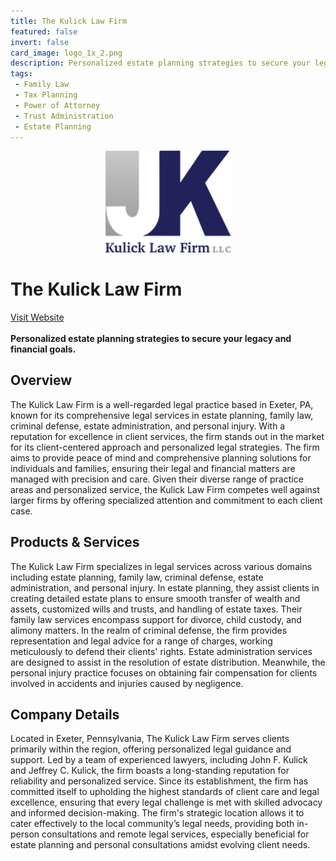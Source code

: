 ```yaml
---
title: The Kulick Law Firm
featured: false
invert: false
card_image: logo_1x_2.png
description: Personalized estate planning strategies to secure your legacy and financial goals.
tags: 
 - Family Law
 - Tax Planning
 - Power of Attorney
 - Trust Administration
 - Estate Planning
---
```


<div align="center">
<a href="https://www.thekulicklawfirm.com/practice-areas/estate-planning/">
<img src="logo_1x_2.png" alt="Logo" style="min-width: 200px; max-width: 600px; height: auto;" >
</a>
</div>

# The Kulick Law Firm
<a href="https://www.thekulicklawfirm.com/practice-areas/estate-planning/">Visit Website</a>
<br>
<br>
**Personalized estate planning strategies to secure your legacy and financial goals.**

## Overview
The Kulick Law Firm is a well-regarded legal practice based in Exeter, PA, known for its comprehensive legal services in estate planning, family law, criminal defense, estate administration, and personal injury. With a reputation for excellence in client services, the firm stands out in the market for its client-centered approach and personalized legal strategies. The firm aims to provide peace of mind and comprehensive planning solutions for individuals and families, ensuring their legal and financial matters are managed with precision and care. Given their diverse range of practice areas and personalized service, the Kulick Law Firm competes well against larger firms by offering specialized attention and commitment to each client case.
## Products & Services 
The Kulick Law Firm specializes in legal services across various domains including estate planning, family law, criminal defense, estate administration, and personal injury. In estate planning, they assist clients in creating detailed estate plans to ensure smooth transfer of wealth and assets, customized wills and trusts, and handling of estate taxes. Their family law services encompass support for divorce, child custody, and alimony matters. In the realm of criminal defense, the firm provides representation and legal advice for a range of charges, working meticulously to defend their clients' rights. Estate administration services are designed to assist in the resolution of estate distribution. Meanwhile, the personal injury practice focuses on obtaining fair compensation for clients involved in accidents and injuries caused by negligence.
## Company Details 
Located in Exeter, Pennsylvania, The Kulick Law Firm serves clients primarily within the region, offering personalized legal guidance and support. Led by a team of experienced lawyers, including John F. Kulick and Jeffrey C. Kulick, the firm boasts a long-standing reputation for reliability and personalized service. Since its establishment, the firm has committed itself to upholding the highest standards of client care and legal excellence, ensuring that every legal challenge is met with skilled advocacy and informed decision-making. The firm's strategic location allows it to cater effectively to the local community’s legal needs, providing both in-person consultations and remote legal services, especially beneficial for estate planning and personal consultations amidst evolving client needs.

